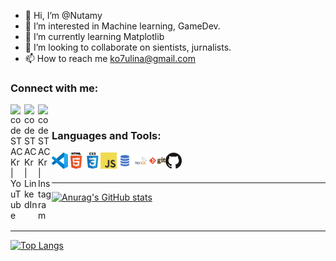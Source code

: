 
- 👋 Hi, I’m @Nutamy
- 👀 I’m interested in Machine learning, GameDev.
- 🌱 I’m currently learning Matplotlib
- 💞️ I’m looking to collaborate on sientists, jurnalists.
- 📫 How to reach me ko7ulina@gmail.com


### Connect with me:
[<img align="left" alt="codeSTACKr | YouTube" width="22px" src="https://cdn.jsdelivr.net/npm/simple-icons@v3/icons/youtube.svg" />][youtube]
[<img align="left" alt="codeSTACKr | LinkedIn" width="22px" src="https://cdn.jsdelivr.net/npm/simple-icons@v3/icons/linkedin.svg" />][linkedin]
[<img align="left" alt="codeSTACKr | Instagram" width="22px" src="https://cdn.jsdelivr.net/npm/simple-icons@v3/icons/instagram.svg" />][instagram]
<br />

### Languages and Tools:
<img align="left" alt="Visual Studio Code" width="26px" src="https://raw.githubusercontent.com/github/explore/80688e429a7d4ef2fca1e82350fe8e3517d3494d/topics/visual-studio-code/visual-studio-code.png" />
<img align="left" alt="HTML5" width="26px" src="https://raw.githubusercontent.com/github/explore/80688e429a7d4ef2fca1e82350fe8e3517d3494d/topics/html/html.png" />
<img align="left" alt="CSS3" width="26px" src="https://raw.githubusercontent.com/github/explore/80688e429a7d4ef2fca1e82350fe8e3517d3494d/topics/css/css.png" />
<img align="left" alt="JavaScript" width="26px" src="https://raw.githubusercontent.com/github/explore/80688e429a7d4ef2fca1e82350fe8e3517d3494d/topics/javascript/javascript.png" />
<img align="left" alt="SQL" width="26px" src="https://raw.githubusercontent.com/github/explore/80688e429a7d4ef2fca1e82350fe8e3517d3494d/topics/sql/sql.png" />
<img align="left" alt="MySQL" width="26px" src="https://raw.githubusercontent.com/github/explore/80688e429a7d4ef2fca1e82350fe8e3517d3494d/topics/mysql/mysql.png" />
<img align="left" alt="Git" width="26px" src="https://raw.githubusercontent.com/github/explore/80688e429a7d4ef2fca1e82350fe8e3517d3494d/topics/git/git.png" />
<img align="left" alt="GitHub" width="26px" src="https://raw.githubusercontent.com/github/explore/78df643247d429f6cc873026c0622819ad797942/topics/github/github.png" />

<br />
<br />

---

[![Anurag's GitHub stats](https://github-readme-stats.vercel.app/api?username=nutamy&theme=cobalt)](https://github.com/nutamy/github-readme-stats)

<br />

---

[![Top Langs](https://github-readme-stats.vercel.app/api/top-langs/?username=nutamy&layout=compact&theme=cobalt)](https://github.com/nutamy/github-readme-stats)


[youtube]: https://www.youtube.com/channel/UCVm9QAMK50n2fhllQvK6hTw
[instagram]: https://www.instagram.com/nataly.smart.kz/
[linkedin]: https://www.linkedin.com/in/nataliya-kozulina-934a5b151/

<!---
Nutamy/Nutamy is a ✨ special ✨ repository because its `README.md` (this file) appears on your GitHub profile.
You can click the Preview link to take a look at your changes.
--->
